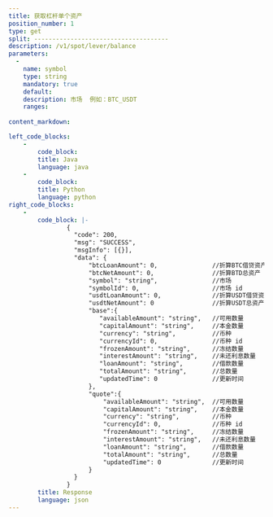 ```yaml
---
title: 获取杠杆单个资产
position_number: 1
type: get
split: -------------------------------------
description: /v1/spot/lever/balance
parameters:
  -
    name: symbol
    type: string
    mandatory: true
    default:
    description: 市场  例如：BTC_USDT
    ranges:
  
content_markdown: 

left_code_blocks:
    -
        code_block:
        title: Java
        language: java
    -
        code_block:
        title: Python
        language: python
right_code_blocks:
    -
        code_block: |-
                {
                  "code": 200,
                  "msg": "SUCCESS",
                  "msgInfo": [{}],
                  "data": {
                      "btcLoanAmount": 0,               //折算BTC借贷资产
                      "btcNetAmount": 0,                //折算BTD总资产
                      "symbol": "string",               //市场
                      "symbolId": 0,                    //市场 id
                      "usdtLoanAmount": 0,              //折算USDT借贷资产
                      "usdtNetAmount": 0                //折算USDT总资产
                      "base":{
                         "availableAmount": "string",   //可用数量
                         "capitalAmount": "string",     //本金数量
                         "currency": "string",          //币种
                         "currencyId": 0,               //币种 id
                         "frozenAmount": "string",      //冻结数量
                         "interestAmount": "string",    //未还利息数量
                         "loanAmount": "string",        //借款数量
                         "totalAmount": "string",       //总数量
                         "updatedTime": 0               //更新时间
                      },
                      "quote":{
                          "availableAmount": "string",  //可用数量
                          "capitalAmount": "string",    //本金数量
                          "currency": "string",         //币种
                          "currencyId": 0,              //币种 id
                          "frozenAmount": "string",     //冻结数量
                          "interestAmount": "string",   //未还利息数量
                          "loanAmount": "string",       //借款数量
                          "totalAmount": "string",      //总数量
                          "updatedTime": 0              //更新时间
                      }
                  }
                }
        title: Response
        language: json
---
```


